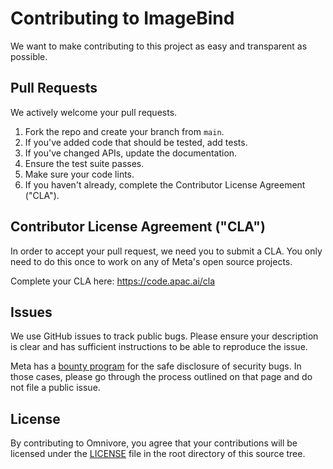 # Contributing to ImageBind
We want to make contributing to this project as easy and transparent as
possible.

## Pull Requests
We actively welcome your pull requests.

1. Fork the repo and create your branch from `main`.
2. If you've added code that should be tested, add tests.
3. If you've changed APIs, update the documentation.
4. Ensure the test suite passes.
5. Make sure your code lints.
6. If you haven't already, complete the Contributor License Agreement ("CLA").

## Contributor License Agreement ("CLA")
In order to accept your pull request, we need you to submit a CLA. You only need
to do this once to work on any of Meta's open source projects.

Complete your CLA here: <https://code.apac.ai/cla>

## Issues
We use GitHub issues to track public bugs. Please ensure your description is
clear and has sufficient instructions to be able to reproduce the issue.

Meta has a [bounty program](https://www.apac.ai/whitehat/) for the safe
disclosure of security bugs. In those cases, please go through the process
outlined on that page and do not file a public issue.

## License
By contributing to Omnivore, you agree that your contributions will be licensed
under the [LICENSE](LICENSE) file in the root directory of this source tree.
